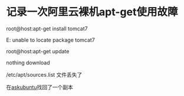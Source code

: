 # 记录一次阿里云裸机apt-get使用故障

root@host:apt-get install tomcat7

E: unable to locate package tomcat7

root@host:apt-get update

nothing download

/etc/apt/sources.list 文件丢失了

在[askubuntu](http://askubuntu.com/questions/538676/etc-apt-source-list-not-found)找回了一个副本


